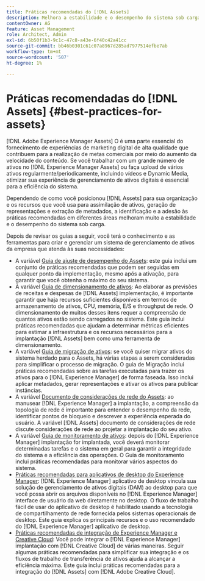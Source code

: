 ```yaml
---
title: Práticas recomendadas do [!DNL Assets]
description: Melhora a estabilidade e o desempenho do sistema sob carga ao identificar e seguir as práticas recomendadas que dependem da implantação e da configuração.
contentOwner: AG
feature: Asset Management
role: Architect, Admin
exl-id: 6b50f1b3-9c1c-47c8-a43e-6f40c42a41cc
source-git-commit: bb46b0301c61c07a8967d285ad7977514efbe7ab
workflow-type: tm+mt
source-wordcount: '507'
ht-degree: 1%

---
```


# Práticas recomendadas do [!DNL Assets] {#best-practices-for-assets}

[!DNL Adobe Experience Manager Assets] O é uma parte essencial do fornecimento de experiências de marketing digital de alta qualidade que contribuem para a realização de metas comerciais por meio do aumento da velocidade do conteúdo. Se você trabalhar com um grande número de ativos no [!DNL Experience Manager Assets] ou faça upload de vários ativos regularmente/periodicamente, incluindo vídeos e Dynamic Media, otimizar sua experiência de gerenciamento de ativos digitais é essencial para a eficiência do sistema.

Dependendo de como você posicionou [!DNL Assets] para sua organização e os recursos que você usa para assimilação de ativos, geração de representações e extração de metadados, a identificação e a adesão às práticas recomendadas em diferentes áreas melhoram muito a estabilidade e o desempenho do sistema sob carga.

Depois de revisar os guias a seguir, você terá o conhecimento e as ferramentas para criar e gerenciar um sistema de gerenciamento de ativos da empresa que atenda às suas necessidades:

* A variável [Guia de ajuste de desempenho do Assets](/help/assets/performance-tuning-guidelines.md): este guia inclui um conjunto de práticas recomendadas que podem ser seguidas em qualquer ponto da implementação, mesmo após a ativação, para garantir que você obtenha o máximo do seu sistema.
* A variável [Guia de dimensionamento de ativos](/help/assets/assets-sizing-guide.md): Ao elaborar as previsões de receitas e despesas de [!DNL Assets] implementação, é importante garantir que haja recursos suficientes disponíveis em termos de armazenamento de ativos, CPU, memória, E/S e throughput de rede. O dimensionamento de muitos desses itens requer a compreensão de quantos ativos estão sendo carregados no sistema. Este guia inclui práticas recomendadas que ajudam a determinar métricas eficientes para estimar a infraestrutura e os recursos necessários para a implantação [!DNL Assets] bem como uma ferramenta de dimensionamento.
* A variável [Guia de migração de ativos](/help/assets/assets-migration-guide.md): se você quiser migrar ativos do sistema herdado para o Assets, há várias etapas a serem consideradas para simplificar o processo de migração. O guia de Migração inclui práticas recomendadas sobre as tarefas executadas para trazer os ativos para o [!DNL Experience Manager] de forma faseada. Isso inclui aplicar metadados, gerar representações e ativar os ativos para publicar instâncias.
* A variável [Documento de considerações de rede do Assets](/help/assets/assets-network-considerations.md): ao manusear [!DNL Experience Manager] a implantação, a compreensão da topologia de rede é importante para entender o desempenho da rede, identificar pontos de bloqueio e descrever a experiência esperada do usuário. A variável [!DNL Assets] documento de considerações de rede discute considerações de rede ao projetar a implantação do seu ativo.
* A variável [Guia de monitoramento de ativos](/help/assets/assets-monitoring-best-practices.md): depois do [!DNL Experience Manager] implantação for implantada, você deverá monitorar determinadas tarefas e o sistema em geral para garantir a integridade do sistema e a eficiência das operações. O Guia de monitoramento inclui práticas recomendadas para monitorar vários aspectos do sistema.
* [Práticas recomendadas para aplicativos de desktop do Experience Manager](https://experienceleague.adobe.com/docs/experience-manager-desktop-app/using/introduction.html?lang=pt-BR): [!DNL Experience Manager] aplicativo de desktop vincula sua solução de gerenciamento de ativos digitais (DAM) ao desktop para que você possa abrir os arquivos disponíveis no [!DNL Experience Manager] interface de usuário da web diretamente no desktop. O fluxo de trabalho fácil de usar do aplicativo de desktop é habilitado usando a tecnologia de compartilhamento de rede fornecida pelos sistemas operacionais de desktop. Este guia explica os principais recursos e o uso recomendado do [!DNL Experience Manager] aplicativo de desktop.
* [Práticas recomendadas de integração de Experience Manager e Creative Cloud](/help/assets/aem-cc-integration-best-practices.md): Você pode integrar o [!DNL Experience Manager] implantação com [!DNL Creative Cloud] de várias maneiras. Seguir algumas práticas recomendadas para simplificar sua integração e os fluxos de trabalho de transferência de ativos ajuda a alcançar a eficiência máxima. Este guia inclui práticas recomendadas para a integração do [!DNL Assets] com [!DNL Adobe Creative Cloud].
